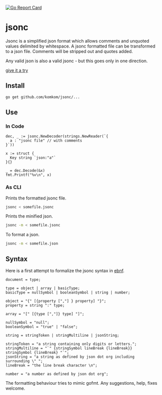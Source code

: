[![Go Report Card](https://goreportcard.com/badge/github.com/komkom/jsonc)](https://goreportcard.com/report/github.com/komkom/jsonc)

# jsonc

Jsonc is a simplified json format which allows comments and unquoted values delimited by whitespace. A jsonc formatted file can be transformed to a json file. Comments will be stripped out and quotes added.

Any valid json is also a valid jsonc - but this goes only in one direction.

[give it a try](https://komkom.github.io/)

## Install

```bash
go get github.com/komkom/jsonc/...
```

## Use

### In Code
``` golang
dec, _ := jsonc.NewDecoder(strings.NewReader(`{
  a : "jsonc file" // with comments
}`))

x := struct {
  Key string `json:"a"`
}{}

_ = dec.Decode(&x)
fmt.Printf("%v\n", x)
```

### As CLI

Prints the formatted jsonc file.
```bash
jsonc < somefile.jsonc 
```

Prints the minified json.
```bash
jsonc -m < somefile.jsonc 
```

To format a json.
```bash
jsonc -m < somefile.json
```

## Syntax
Here is a first attempt to formalize the jsonc syntax in [ebnf](https://en.wikipedia.org/wiki/Extended_Backus%E2%80%93Naur_form).

```
document = type;

type = object | array | basicType;
basicType = nullSymbol | booleanSymbol | string | number;

object = "{" [{property [","] } property] "}";
property = string ":" type;

array = "[" [{type [","]} type] "]";

nullSymbol = "null";
booleanSymbol = "true" | "false";

string = stringToken | stringMultiline | jsonString;

stringToken = "a string containing only digits or letters.";
stringMultiline = "`" {stringSymbol lineBreak {lineBreak}} stringSymbol {lineBreak} "`";
jsonString = "a string as defined by json dot org including surrounding \" ";
lineBreak = "the line break character \n";

number = "a number as defined by json dot org";
```

The formatting behaviour tries to mimic gofmt. Any suggestions, help, fixes welcome.
